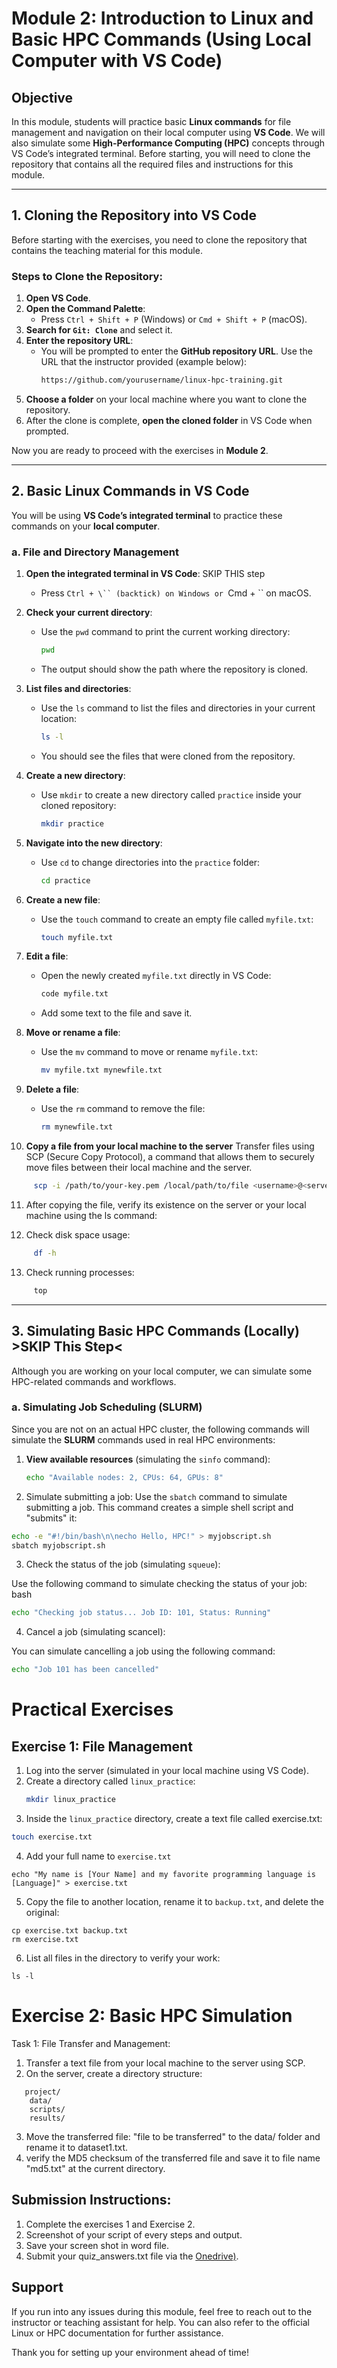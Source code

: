 # Module 2: Introduction to Linux and Basic HPC Commands (Using Local Computer with VS Code)

## Objective
In this module, students will practice basic **Linux commands** for file management and navigation on their local computer using **VS Code**. We will also simulate some **High-Performance Computing (HPC)** concepts through VS Code’s integrated terminal. Before starting, you will need to clone the repository that contains all the required files and instructions for this module.

---

## 1. Cloning the Repository into VS Code

Before starting with the exercises, you need to clone the repository that contains the teaching material for this module.

### Steps to Clone the Repository:

1. **Open VS Code**.
2. **Open the Command Palette**:
   - Press `Ctrl + Shift + P` (Windows) or `Cmd + Shift + P` (macOS).
3. **Search for `Git: Clone`** and select it.
4. **Enter the repository URL**:
   - You will be prompted to enter the **GitHub repository URL**. Use the URL that the instructor provided (example below):
     ```bash
     https://github.com/yourusername/linux-hpc-training.git
     ```
5. **Choose a folder** on your local machine where you want to clone the repository.
6. After the clone is complete, **open the cloned folder** in VS Code when prompted.

Now you are ready to proceed with the exercises in **Module 2**.

---

## 2. Basic Linux Commands in VS Code

You will be using **VS Code’s integrated terminal** to practice these commands on your **local computer**.

### a. File and Directory Management

1. **Open the integrated terminal in VS Code**: SKIP THIS step
   - Press `Ctrl + \`` (backtick) on Windows or `Cmd + \`` on macOS.

2. **Check your current directory**:
   - Use the `pwd` command to print the current working directory:
     ```bash
     pwd
     ```
   - The output should show the path where the repository is cloned.

3. **List files and directories**:
   - Use the `ls` command to list the files and directories in your current location:
     ```bash
     ls -l
     ```
   - You should see the files that were cloned from the repository.

4. **Create a new directory**:
   - Use `mkdir` to create a new directory called `practice` inside your cloned repository:
     ```bash
     mkdir practice
     ```

5. **Navigate into the new directory**:
   - Use `cd` to change directories into the `practice` folder:
     ```bash
     cd practice
     ```

6. **Create a new file**:
   - Use the `touch` command to create an empty file called `myfile.txt`:
     ```bash
     touch myfile.txt
     ```

7. **Edit a file**:
   - Open the newly created `myfile.txt` directly in VS Code:
     ```bash
     code myfile.txt
     ```
   - Add some text to the file and save it.

8. **Move or rename a file**:
   - Use the `mv` command to move or rename `myfile.txt`:
     ```bash
     mv myfile.txt mynewfile.txt
     ```

9. **Delete a file**:
   - Use the `rm` command to remove the file:
     ```bash
     rm mynewfile.txt
     ```
10. **Copy a file from your local machine to the server**
Transfer files using SCP (Secure Copy Protocol), a command that allows them to securely move files between their local machine and the server.
```bash
     scp -i /path/to/your-key.pem /local/path/to/file <username>@<server-IP>:/home/<username>/practice/
```
11. After copying the file, verify its existence on the server or your local machine using the ls command:

12. Check disk space usage:
```bash
     df -h
```
13. Check running processes:
```bash
     top
```
---

## 3. Simulating Basic HPC Commands (Locally) >SKIP This Step<

Although you are working on your local computer, we can simulate some HPC-related commands and workflows.

### a. Simulating Job Scheduling (SLURM)

Since you are not on an actual HPC cluster, the following commands will simulate the **SLURM** commands used in real HPC environments:

1. **View available resources** (simulating the `sinfo` command):
   ```bash
   echo "Available nodes: 2, CPUs: 64, GPUs: 8"
   ```
2. Simulate submitting a job:
Use the `sbatch` command to simulate submitting a job. This command creates a simple shell script and "submits" it:
```bash
echo -e "#!/bin/bash\n\necho Hello, HPC!" > myjobscript.sh
sbatch myjobscript.sh
```
3. Check the status of the job (simulating `squeue`):

Use the following command to simulate checking the status of your job:
bash
```bash
echo "Checking job status... Job ID: 101, Status: Running"
```

4. Cancel a job (simulating scancel):

You can simulate cancelling a job using the following command:
```bash
echo "Job 101 has been cancelled"
```
# Practical Exercises

## Exercise 1: File Management

1. Log into the server (simulated in your local machine using VS Code).
2. Create a directory called `linux_practice`:
   ```bash
   mkdir linux_practice
   ```
3. Inside the `linux_practice` directory, create a text file called exercise.txt:
```bash   
touch exercise.txt
```
4. Add your full name to `exercise.txt`
```
echo "My name is [Your Name] and my favorite programming language is [Language]" > exercise.txt
```
5. Copy the file to another location, rename it to `backup.txt`, and delete the original:
```
cp exercise.txt backup.txt
rm exercise.txt
```
6. List all files in the directory to verify your work:
```
ls -l
```
# Exercise 2: Basic HPC Simulation
Task 1: File Transfer and Management:
1. Transfer a text file from your local machine to the server using SCP.
2. On the server, create a directory structure:
```
   project/
    data/
    scripts/
    results/
```
3. Move the transferred file: "file to be transferred" to the data/ folder and rename it to dataset1.txt.
4. verify the MD5 checksum of the transferred file and save it to file name "md5.txt" at the current directory.


## Submission Instructions:
1. Complete the exercises 1 and Exercise 2.  
2. Screenshot of your script of every steps and output.
3. Save your screen shot in word file.
4. Submit your quiz_answers.txt file via the [Onedrive)](https://khonkaenuniversity-my.sharepoint.com/:f:/g/personal/apinjus_kku_ac_th/EqZaaIfr-8JCi7_Mf0xi5bAB0VDQUl10ycl8tny3KxJfdg?e=iXFeyU).

## Support
If you run into any issues during this module, feel free to reach out to the instructor or teaching assistant for help. You can also refer to the official Linux or HPC documentation for further assistance.

Thank you for setting up your environment ahead of time!
